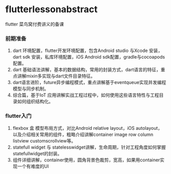 # flutterlessonabstract
flutter
菜鸟窝付费讲义的备课

###   前期准备

1. dart 环境配置，flutter开发环境配置，包含Android studio 与Xcode 安装，dart sdk 安装，私库环境配置，iOS Android sdk配置，gradle与cocoapods配置。
2. dart 基础语法讲解，基本的数据结构，常用的封装方式，dart语言的特征，重点讲解mixin多实现与dart文件目录特征。
3. dart语言进阶，future异步编程模式，重点讲解基于eventqueue实现并发编程模型与同步机制。
4. 综合篇，基于IoT 应用讲解实战工程过程中，如何使用这些语言特性与工程目录如何组织结构化。



###    flutter入门

1.  flexbox 盒 模型布局方式，对比Android relative layout，iOS autolayout，以及介绍相关常用的组件，粗略介绍讲解container image  row column  listview customscrollview等。
2. statefull widget 与 statelesswidget讲解，生命周期，针对工程角度如何掌握statefullwidget的封装。
3. 组件详细讲解，container使用，圆角背景色裁剪，宽高，如果用container实现一个有难度的UI